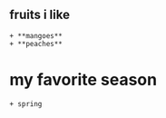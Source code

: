 fruits i like
--------------
	+ **mangoes**
	+ **peaches**

my favorite season
==================
	+ spring